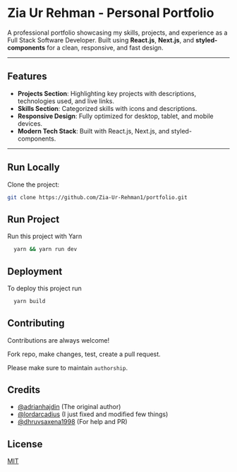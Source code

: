 # Zia Ur Rehman - Personal Portfolio

A professional portfolio showcasing my skills, projects, and experience as a Full Stack Software Developer. Built using **React.js**, **Next.js**, and **styled-components** for a clean, responsive, and fast design.

---

## Features

- **Projects Section**: Highlighting key projects with descriptions, technologies used, and live links.
- **Skills Section**: Categorized skills with icons and descriptions.
- **Responsive Design**: Fully optimized for desktop, tablet, and mobile devices.
- **Modern Tech Stack**: Built with React.js, Next.js, and styled-components.

---

## Run Locally

Clone the project:

```bash
git clone https://github.com/Zia-Ur-Rehman1/portfolio.git
```
    
## Run Project 

Run this project with Yarn

```bash 
  yarn && yarn run dev
```
    
## Deployment

To deploy this project run

```bash
  yarn build
```

  
## Contributing

Contributions are always welcome!

Fork repo, make changes, test, create a pull request.

Please make sure to maintain `authorship`.

  
## Credits

- [@adrianhajdin](https://github.com/adrianhajdin) (The original author)
- [@lordarcadius](https://github.com/lordarcadius) (I just fixed and modified few things)
- [@dhruvsaxena1998](https://github.com/dhruvsaxena1998) (For help and PR)

  
## License

[MIT](https://github.com/lordarcadius/portfolio/blob/master/LICENSE)
